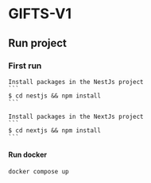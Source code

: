 # GIFTS-V1

## Run project

### First run
    Install packages in the NestJs project
    ```
    $ cd nestjs && npm install
    ```

    Install packages in the NextJs project
    ```
    $ cd nextjs && npm install
    ```

#### Run docker
```
docker compose up
```